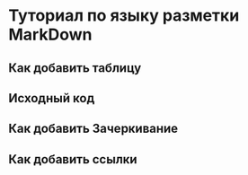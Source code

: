 # Туториал по языку разметки MarkDown

## Как добавить таблицу

## Исходный код

## Как добавить Зачеркивание

## Как добавить ссылки